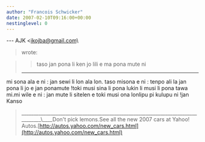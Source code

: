 ```yaml
---
author: "Francois Schwicker"
date: 2007-02-10T09:16:00+00:00
nestinglevel: 0
---
```

\---
 AJK <[ikojba@gmail.com](mailto://ikojba@gmail.com)\
> wrote:

>> taso jan pona li ken jo lili
> e ma pona mute ni
> ---
mi sona ala e ni : jan sewi li lon ala lon. taso misona e ni : tenpo ali la jan pona li jo e jan ponamute !toki musi sina li pona lukin li musi li pona tawa mi.mi wile e ni : jan mute li sitelen e toki musi ona lonlipu pi kulupu ni !jan Kanso
>\_\_\_\_\_\_\_\_\_\_\_\_\_\_\_\_\_\_\_\_\_\_\_\_\_\_\_\_\_\_\_\_\_\_\_\_\_\_\_\_\_\_\_\_\_\_\_\_\_\_\_\_\_\_\_\_\_\_\_\_\_\_\_\_\_\_\_\_\_\_\_\_\_\_\_\_\_\_\_\_\\\_\_\_\_Don't pick lemons.See all the new 2007 cars at Yahoo! Autos.[http://autos.yahoo.com/new_cars.html](http://autos.yahoo.com/new_cars.html)